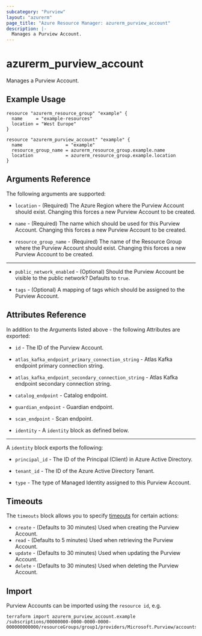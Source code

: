 ```yaml
---
subcategory: "Purview"
layout: "azurerm"
page_title: "Azure Resource Manager: azurerm_purview_account"
description: |-
  Manages a Purview Account.
---
```


# azurerm_purview_account

Manages a Purview Account.

## Example Usage

```hcl
resource "azurerm_resource_group" "example" {
  name     = "example-resources"
  location = "West Europe"
}

resource "azurerm_purview_account" "example" {
  name                = "example"
  resource_group_name = azurerm_resource_group.example.name
  location            = azurerm_resource_group.example.location
}
```

## Arguments Reference

The following arguments are supported:

* `location` - (Required) The Azure Region where the Purview Account should exist. Changing this forces a new Purview Account to be created.

* `name` - (Required) The name which should be used for this Purview Account. Changing this forces a new Purview Account to be created.

* `resource_group_name` - (Required) The name of the Resource Group where the Purview Account should exist. Changing this forces a new Purview Account to be created.

---

* `public_network_enabled` - (Optional) Should the Purview Account be visible to the public network? Defaults to `true`.

* `tags` - (Optional) A mapping of tags which should be assigned to the Purview Account.

## Attributes Reference

In addition to the Arguments listed above - the following Attributes are exported: 

* `id` - The ID of the Purview Account.

* `atlas_kafka_endpoint_primary_connection_string` - Atlas Kafka endpoint primary connection string.

* `atlas_kafka_endpoint_secondary_connection_string` - Atlas Kafka endpoint secondary connection string.

* `catalog_endpoint` - Catalog endpoint.

* `guardian_endpoint` - Guardian endpoint.

* `scan_endpoint` - Scan endpoint.

* `identity` - A `identity` block as defined below.

---

A `identity` block exports the following:

* `principal_id` - The ID of the Principal (Client) in Azure Active Directory.

* `tenant_id` - The ID of the Azure Active Directory Tenant.

* `type` - The type of Managed Identity assigned to this Purview Account.

## Timeouts

The `timeouts` block allows you to specify [timeouts](https://www.terraform.io/docs/configuration/resources.html#timeouts) for certain actions:

* `create` - (Defaults to 30 minutes) Used when creating the Purview Account.
* `read` - (Defaults to 5 minutes) Used when retrieving the Purview Account.
* `update` - (Defaults to 30 minutes) Used when updating the Purview Account.
* `delete` - (Defaults to 30 minutes) Used when deleting the Purview Account.

## Import

Purview Accounts can be imported using the `resource id`, e.g.

```shell
terraform import azurerm_purview_account.example /subscriptions/00000000-0000-0000-0000-000000000000/resourceGroups/group1/providers/Microsoft.Purview/accounts/account1
```
